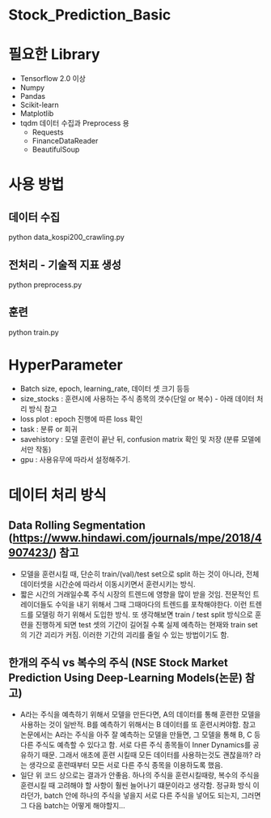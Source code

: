 # Stock_Prediction_Basic

# 필요한 Library
  - Tensorflow 2.0 이상
  - Numpy
  - Pandas
  - Scikit-learn
  - Matplotlib
  - tqdm
  데이터 수집과 Preprocess 용
    - Requests
    - FinanceDataReader
    - BeautifulSoup
    
    
# 사용 방법

## 데이터 수집

python data_kospi200_crawling.py

## 전처리 - 기술적 지표 생성

python preprocess.py

## 훈련

python train.py


# HyperParameter
- Batch size, epoch, learning_rate, 데이터 셋 크기 등등
- size_stocks : 훈련시에 사용하는 주식 종목의 갯수(단일 or 복수) - 아래 데이터 처리 방식 참고
- loss plot : epoch 진행에 따른 loss 확인
- task : 분류 or 회귀 
- savehistory : 모델 훈련이 끝난 뒤, confusion matrix 확인 및 저장 (분류 모델에서만 작동)
- gpu : 사용유무에 따라서 설정해주기.




# 데이터 처리 방식
## Data Rolling Segmentation (https://www.hindawi.com/journals/mpe/2018/4907423/) 참고
- 모델을 훈련시킬 때, 단순히 train/(val)/test set으로 split 하는 것이 아니라, 전체 데이터셋을 시간순에 따라서 이동시키면서 훈련시키는 방식.
- 짧은 시간의 거래일수록 주식 시장의 트렌드에 영향을 많이 받을 것임. 전문적인 트레이더들도 수익을 내기 위해서 그때 그때마다의 트렌드를 포착해야한다. 이런 트렌드를 모델링 하기 위해서 도입한 방식. 또 생각해보면 train / test split 방식으로 훈련을 진행하게 되면 test 셋의 기간이 길어질 수록 실제 예측하는 현재와 train set의 기간 괴리가 커짐. 이러한 기간의 괴리를 줄일 수 있는 방법이기도 함.

## 한개의 주식 vs 복수의 주식 (NSE Stock Market Prediction Using Deep-Learning Models(논문) 참고)
- A라는 주식을 예측하기 위해서 모델을 만든다면, A의 데이터를 통해 훈련한 모델을 사용하는 것이 일반적. B를 예측하기 위해서는 B 데이터를 또 훈련시켜야함. 참고 논문에서는 A라는 주식을 아주 잘 예측하는 모델을 만들면, 그 모델을 통해 B, C 등 다른 주식도 예측할 수 있다고 함. 서로 다른 주식 종목들이 Inner Dynamics를 공유하기 때문. 그래서 애초에 훈련 시킬때 모든 데이터를 사용하는것도 괜찮을까? 라는 생각으로 훈련때부터 모든 서로 다른 주식 종목을 이용하도록 했음. 
- 일단 위 코드 상으로는 결과가 안좋음. 하나의 주식을 훈련시킬때랑, 복수의 주식을 훈련시킬 때 고려해야 할 사항이 훨씬 늘어나기 떄문이라고 생각함. 정규화 방식 이라던가, batch 안에 하나의 주식을 넣을지 서로 다른 주식을 넣어도 되는지, 그러면 그 다음 batch는 어떻게 해야할지...
